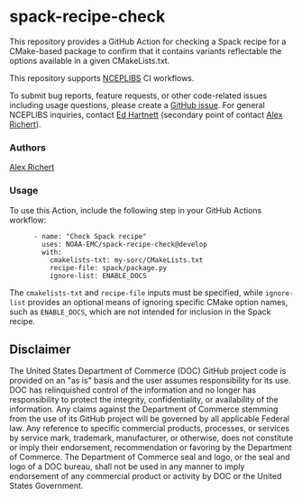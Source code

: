 # spack-recipe-check

This repository provides a GitHub Action for checking a Spack recipe for a 
CMake-based package to confirm that it contains variants reflectable the
options available in a given CMakeLists.txt.

This repository supports [NCEPLIBS](https://github.com/NOAA-EMC/NCEPLIBS) CI
workflows.

To submit bug reports, feature requests, or other code-related issues including
usage questions, please create a [GitHub
issue](https://github.com/NOAA-EMC/build-nceplibs/issues). For general
NCEPLIBS inquiries, contact [Ed Hartnett](mailto:edward.hartnett@noaa.gov)
(secondary point of contact [Alex Richert](mailto:alexander.richert@noaa.gov)).

### Authors

[Alex Richert](mailto:alexander.richert@noaa.gov)

### Usage

To use this Action, include the following step in your GitHub Actions workflow:
```
      - name: "Check Spack recipe"
        uses: NOAA-EMC/spack-recipe-check@develop
        with:
          cmakelists-txt: my-sorc/CMakeLists.txt
          recipe-file: spack/package.py
          ignore-list: ENABLE_DOCS
```
The `cmakelists-txt` and `recipe-file` inputs must be specified, while
`ignore-list` provides an optional means of ignoring specific CMake option
names, such as `ENABLE_DOCS`, which are not intended for inclusion in the Spack
recipe.

## Disclaimer

The United States Department of Commerce (DOC) GitHub project code is provided
on an "as is" basis and the user assumes responsibility for its use. DOC has
relinquished control of the information and no longer has responsibility to
protect the integrity, confidentiality, or availability of the information. Any
claims against the Department of Commerce stemming from the use of its GitHub
project will be governed by all applicable Federal law. Any reference to
specific commercial products, processes, or services by service mark, trademark,
manufacturer, or otherwise, does not constitute or imply their endorsement,
recommendation or favoring by the Department of Commerce. The Department of
Commerce seal and logo, or the seal and logo of a DOC bureau, shall not be used
in any manner to imply endorsement of any commercial product or activity by DOC
or the United States Government.
